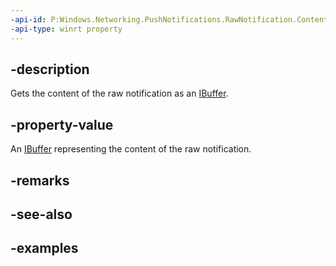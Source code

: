 ```yaml
---
-api-id: P:Windows.Networking.PushNotifications.RawNotification.ContentBytes
-api-type: winrt property
---
```


## -description
Gets the content of the raw notification as an [IBuffer](/uwp/api/windows.storage.streams.ibuffer).

## -property-value

An [IBuffer](/uwp/api/windows.storage.streams.ibuffer) representing the content of the raw notification.

## -remarks

## -see-also

## -examples
